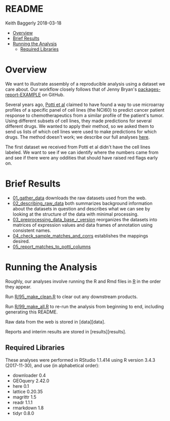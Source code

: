 README
================
Keith Baggerly
2018-03-18

-   [Overview](#overview)
-   [Brief Results](#brief-results)
-   [Running the Analysis](#running-the-analysis)
    -   [Required Libraries](#required-libraries)

Overview
========

We want to illustrate assembly of a reproducible analysis using a dataset we care about. Our workflow closely follows that of Jenny Bryan's [packages-report-EXAMPLE](https://github.com/jennybc/packages-report-EXAMPLE) on GitHub.

Several years ago, [Potti et al](https://www.nature.com/articles/nm1491) claimed to have found a way to use microarray profiles of a specific panel of cell lines (the NCI60) to predict cancer patient response to chemotherapeutics from a similar profile of the patient's tumor. Using different subsets of cell lines, they made predictions for several different drugs. We wanted to apply their method, so we asked them to send us lists of which cell lines were used to make predictions for which drugs. The method doesn't work; we describe our full analyses [here](https://projecteuclid.org/euclid.aoas/1267453942).

The first dataset we received from Potti et al didn't have the cell lines labeled. We want to see if we can identify where the numbers came from and see if there were any oddities that should have raised red flags early on.

Brief Results
=============

-   [01\_gather\_data](results/01_gather_data.md) downloads the raw datasets used from the web.
-   [02\_describing\_raw\_data](results/02_describing_raw_data.md) both summarizes background information about the datasets in question and describes what we can see by looking at the structure of the data with minimal processing.
-   [03\_preprocessing\_data\_base\_r\_version](results/03_preprocessing_data_base_r_version.md) reorganizes the datasets into matrices of expression values and data frames of annotation using consistent names.
-   [04\_check\_sample\_matches\_and\_corrs](results/04_check_sample_matches_and_corrs.md) establishes the mappings desired.
-   [05\_report\_matches\_to\_potti\_columns](results/05_report_matches_to_potti_columns.md)

Running the Analysis
====================

Roughly, our analyses involve running the R and Rmd files in [R](R) in the order they appear.

Run [R/95\_make\_clean.R](R/95_make_clean.R) to clear out any downstream products.

Run [R/99\_make\_all.R](R/99_make_all.R) to re-run the analysis from beginning to end, including generating this README.

Raw data from the web is stored in \[data\]\[data\].

Reports and interim results are stored in \[results\]\[results\].

Required Libraries
------------------

These analyses were performed in RStudio 1.1.414 using R version 3.4.3 (2017-11-30), and use (in alphabetical order):

-   downloader 0.4
-   GEOquery 2.42.0
-   here 0.1
-   lattice 0.20.35
-   magrittr 1.5
-   readr 1.1.1
-   rmarkdown 1.8
-   tidyr 0.8.0
